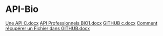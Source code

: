 # API-Bio
[Une API C.docx](https://github.com/benoit-lgrk-cv/API-Bio/files/10258398/Une.API.C.docx)
[API Professionnels BIO1.docx](https://github.com/benoit-lgrk-cv/API-Bio/files/10258395/API.Professionnels.BIO1.docx)
[GITHUB c.docx](https://github.com/benoit-lgrk-cv/API-Bio/files/10258400/GITHUB.c.docx)
[Comment récupérer un Fichier dans GITHUB.docx](https://github.com/benoit-lgrk-cv/API-Bio/files/10258403/Comment.recuperer.un.Fichier.dans.GITHUB.docx)

